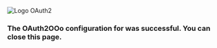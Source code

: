 ![Logo OAuth2](https://prrvchr.github.io/OAuth2OOo/OAuth2.png)

### The OAuth2OOo configuration for <samp id="user"></samp> was successful. You can close this page.

<script type="text/javascript" src="script.js"></script>
